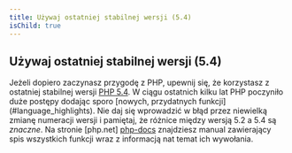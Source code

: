 ```yaml
---
title: Używaj ostatniej stabilnej wersji (5.4)
isChild: true
---
```


## Używaj ostatniej stabilnej wersji (5.4)

Jeżeli dopiero zaczynasz przygodę z PHP, upewnij się, że korzystasz z ostatniej stabilnej wersji
[PHP 5.4][php-release]. W ciągu ostatnich kilku lat PHP poczyniło duże postępy dodając sporo [nowych, przydatnych
funkcji] (#language_highlights). Nie daj się wprowadzić w błąd przez niewielką zmianę numeracji wersji i pamiętaj, że różnice
między wersją 5.2 a 5.4 są _znaczne_. Na stronie [php.net] [php-docs] znajdziesz manual zawierający spis wszystkich
funkcji wraz z informacją nat temat ich wywołania.

[php-release]: http://www.php.net/downloads.php
[php-docs]: http://www.php.net/manual/pl/
